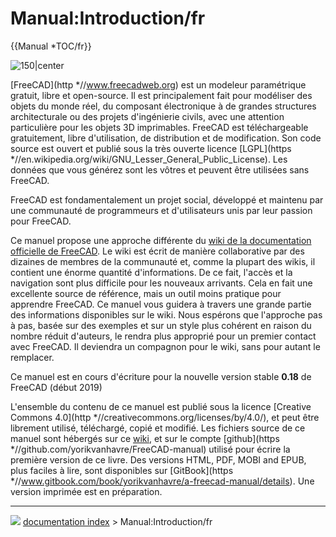 # Manual:Introduction/fr
{{Manual   *TOC/fr}}

![150\|center](images/Crystal_Clear_manual.png )

[FreeCAD](http   *//www.freecadweb.org) est un modeleur paramétrique gratuit, libre et open-source. Il est principalement fait pour modéliser des objets du monde réel, du composant électronique à de grandes structures architecturale ou des projets d'ingénierie civils, avec une attention particulière pour les objets 3D imprimables. FreeCAD est téléchargeable gratuitement, libre d\'utilisation, de distribution et de modification. Son code source est ouvert et publié sous la très ouverte licence [LGPL](https   *//en.wikipedia.org/wiki/GNU_Lesser_General_Public_License). Les données que vous générez sont les vôtres et peuvent être utilisées sans FreeCAD.

FreeCAD est fondamentalement un projet social, développé et maintenu par une communauté de programmeurs et d\'utilisateurs unis par leur passion pour FreeCAD.

Ce manuel propose une approche différente du [wiki de la documentation officielle de FreeCAD](Main_Page/fr.md). Le wiki est écrit de manière collaborative par des dizaines de membres de la communauté et, comme la plupart des wikis, il contient une énorme quantité d\'informations. De ce fait, l\'accès et la navigation sont plus difficile pour les nouveaux arrivants. Cela en fait une excellente source de référence, mais un outil moins pratique pour apprendre FreeCAD. Ce manuel vous guidera à travers une grande partie des informations disponibles sur le wiki. Nous espérons que l\'approche pas à pas, basée sur des exemples et sur un style plus cohérent en raison du nombre réduit d\'auteurs, le rendra plus approprié pour un premier contact avec FreeCAD. Il deviendra un compagnon pour le wiki, sans pour autant le remplacer.

Ce manuel est en cours d\'écriture pour la nouvelle version stable **0.18** de FreeCAD (début 2019)

L\'ensemble du contenu de ce manuel est publié sous la licence [Creative Commons 4.0](http   *//creativecommons.org/licenses/by/4.0/), et peut être librement utilisé, téléchargé, copié et modifié. Les fichiers source de ce manuel sont hébergés sur ce [wiki](Main_Page/fr.md), et sur le compte [github](https   *//github.com/yorikvanhavre/FreeCAD-manual) utilisé pour écrire la première version de ce livre. Des versions HTML, PDF, MOBI and EPUB, plus faciles à lire, sont disponibles sur [GitBook](https   *//www.gitbook.com/book/yorikvanhavre/a-freecad-manual/details). Une version imprimée est en préparation.



---
![](images/Right_arrow.png) [documentation index](../README.md) > Manual:Introduction/fr
